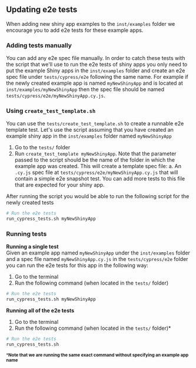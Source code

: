 ## Updating e2e tests
When adding new shiny app examples to the `inst/examples` folder we encourage you to add e2e tests for these example apps.

### Adding tests manually
You can add any e2e spec file manually. In order to catch these tests with the script that we'll use to run the e2e tests of shiny apps you only need to put the example Shiny apps in the `inst/examples` folder and create an e2e spec file under `tests/cypress/e2e` following the same name. For example if the newly created example app is named `myNewShinyApp` and is located at `inst/examples/myNewShinyApp` then the spec file should be named `tests/cypress/e2e/myNewShinyApp.cy.js`.

### Using `create_test_template.sh`

You can use the `tests/create_test_template.sh` to create a runnable e2e template test.
Let's use the script assuming that you have created an example shiny app in the `inst/examples` folder named `myNewShinyApp`

1. Go to the `tests/` folder
2. Run `create_test_template myNewShinyApp`. Note that the parameter passed to the script should be the name of the 
folder in which the example app was created. This will create a template spec file:
  a. An `.cy.js` spec file at `tests/cypress/e2e/myNewShinyApp.cy.js` that will contain a simple e2e snapshot test. You can 
add more tests to this file that are expected for your shiny app.
  
After running the script you would be able to run the following script for the newly created tests
```bash
# Run the e2e tests
run_cypress_tests.sh myNewShinyApp
```

### Running tests

**Running a single test**  
Given an example app named `myNewShinyApp` under the `inst/examples` folder and a spec file named `myNewShinyApp.cy.js` in the `tests/cypress/e2e` folder you can run the e2e tests for this app in the following way:
1. Go to the terminal
2. Run the following command (when located in the `tests/` folder)
```bash
# Run the e2e tests
run_cypress_tests.sh myNewShinyApp
```

**Running all of the e2e tests**
1. Go to the terminal
2. Run the following command (when located in the `tests/` folder)*
```bash
# Run the e2e tests
run_cypress_tests.sh
```
<small>***Note that we are running the same exact command without specifying an example app name**</small>

